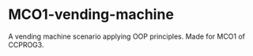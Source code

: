# MCO1-vending-machine
 A vending machine scenario applying OOP principles. Made for MCO1 of CCPROG3.
